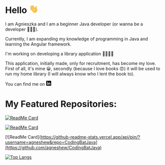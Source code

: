 # Hello <img src="https://raw.githubusercontent.com/agneshew/agneshew/main/wave.gif" width="30px">

I am Agnieszka and I am a beginner Java developer (or wanna be a developer 👩🏻‍💻).

Currently, I am expanding my knowledge of programming in Java and learning the Angular framework.

I'm working on developing a library application 📕📗📘📙

This application, initially made, only for recruitment, has become my love. First of all, it's mine 😀, secondly (because I love books 😍) it will be used to run my home library (I will always know who I lent the book to).

You can find me on [![linkedin badge](https://raw.githubusercontent.com/agneshew/agneshew/main/linkedin-3-16.png)](https://www.linkedin.com/in/agnieszkahewusz)

# My Featured Repositories:

[![ReadMe Card](https://github-readme-stats.vercel.app/api/pin/?username=agneshew&repo=library)](https://github.com/agneshew/library)


[![ReadMe Card](https://github-readme-stats.vercel.app/api/pin/?username=agneshew&repo=libraryAngular)](https://github.com/agneshew/libraryAngular)


[![ReadMe Card](https://github-readme-stats.vercel.app/api/pin/?username=agneshew&repo=CodingBatJava](https://github.com/agneshew/CodingBatJava)


 
[![Top Langs](https://github-readme-stats.vercel.app/api/top-langs/?username=agneshew)](https://github.com/<agneshew>/<library>)



